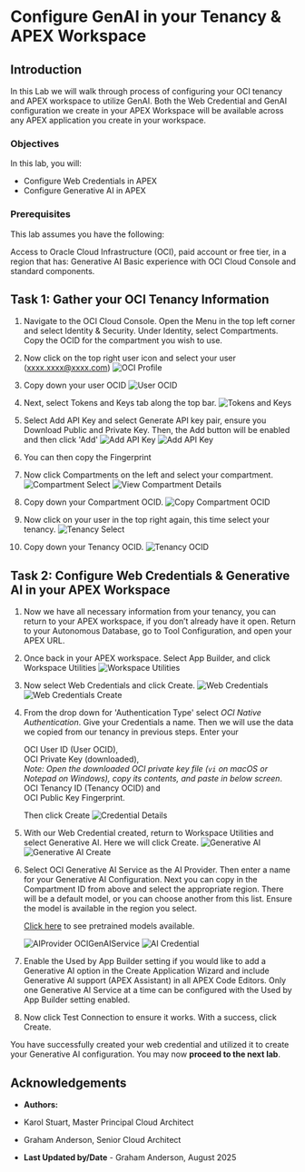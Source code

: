 # Configure GenAI in your Tenancy & APEX Workspace

## Introduction

In this Lab we will walk through process of configuring your OCI tenancy and APEX workspace to utilize GenAI. Both the Web Credential and GenAI configuration we create in your APEX Workspace will be available across any APEX application you create in your workspace. 

### Objectives

In this lab, you will:
* Configure Web Credentials in APEX
* Configure Generative AI in APEX

### Prerequisites

This lab assumes you have the following:

Access to Oracle Cloud Infrastructure (OCI), paid account or free tier, in a region that has:
Generative AI
Basic experience with OCI Cloud Console and standard components.

## Task 1: Gather your OCI Tenancy Information

1. Navigate to the OCI Cloud Console. Open the Menu in the top left corner and select Identity & Security. Under Identity, select Compartments. Copy the OCID for the compartment you wish to use. 

2. Now click on the top right user icon and select your user (xxxx.xxxx@xxxx.com)
    ![OCI Profile](./images/oci_profile.png  "OCI Profile page showing user email ")

3. Copy down your user OCID
    ![User OCID](./images/user_ocid.png  "OCI user OCID for API and service configuration")

4. Next, select Tokens and Keys tab along the top bar.
    ![Tokens and Keys](./images/tokens_and_keys.png  "Tokens and API keys tab in OCI console")

5. Select Add API Key and select Generate API key pair, ensure you Download Public and Private Key. Then, the Add button will be enabled and then click 'Add'
    ![Add API Key](./images/add_api_key.png  "Add a new OCI API key pair")
    ![Add API Key](./images/download_api_key.png  "Download the generated OCI public and private keys")

6. You can then copy the Fingerprint 

7. Now click Compartments on the left and select your compartment. 
    ![Compartment Select](./images/select_compartment.png  "Select OCI compartments link from side link")
    ![View Compartment Details](./images/view_compartment_details.png  "View selected OCI compartment details")

8. Copy down your Compartment OCID.
    ![Copy Compartment OCID](./images/copy_compartment_ocid.png  "Copy the OCI Compartment OCID for configuration")

9. Now click on your user in the top right again, this time select your tenancy. 
    ![Tenancy Select](./images/tenancy.png  "Select tenancy in OCI console for configuration")

10. Copy down your Tenancy OCID.
    ![Tenancy OCID](./images/tenancy_ocid.png  "Copy OCI Tenancy OCID for configuration")

## Task 2: Configure Web Credentials & Generative AI in your APEX Workspace

1. Now we have all necessary information from your tenancy, you can return to your APEX workspace, if you don’t already have it open. Return to your Autonomous Database, go to Tool Configuration, and open your APEX URL. 

2. Once back in your APEX workspace. Select App Builder, and click Workspace Utilities
    ![Workspace Utilities](./images/workspace_utilities.png  "Access Workspace Utilities in APEX")

3. Now select Web Credentials and click Create.
    ![Web Credentials](./images/web_credentials.png  "Web Credentials link in Workspace Utilities")
    ![Web Credentials Create](./images/webcredentials_create.png  "Create new Web Credential in APEX")

4. From the drop down for 'Authentication Type' select *OCI Native Authentication*. Give your Credentials a name. Then we will use the data we copied from our tenancy in previous steps. Enter your

    OCI User ID (User OCID),  
    OCI Private Key (downloaded),  
    *Note: Open the downloaded OCI private key file (`vi` on macOS or Notepad on Windows), copy its contents, and paste in below screen*.  
    OCI Tenancy ID (Tenancy OCID) and  
    OCI Public Key Fingerprint.  

    Then click Create
    ![Credential Details](./images/credential_details.png  "Enter all required details to configure Web Credential in APEX")

5. With our Web Credential created, return to Workspace Utilities and select Generative AI. Here we will click Create.
    ![Generative AI](./images/generative_ai.png  "Access Generative AI configurations in APEX Workspace")
    ![Generative AI Create](./images/generative_ai_create.png  "Create a new Generative AI configuration in APEX")

6. Select OCI Generative AI Service as the AI Provider. Then enter a name for your Generative AI Configuration. Next you can copy in the Compartment ID from above and select the appropriate region. There will be a default model, or you can choose another from this list. Ensure the model is available in the region you select.

    [Click here](https://docs.oracle.com/en-us/iaas/Content/generative-ai/pretrained-models.htm) to see pretrained models available.

    ![AIProvider OCIGenAIService](./images/ai_provider_oci_gen_ai_service.png  "Select OCI Generative AI Service as provider")
    ![AI Credential](./images/ai_credential.png  "Enter name, compartment, region and select Credential to authenticate with OCI GenAI service")

7. Enable the Used by App Builder setting if you would like to add a Generative AI option in the Create Application Wizard and include Generative AI support (APEX Assistant) in all APEX Code Editors. Only one Generative AI Service at a time can be configured with the Used by App Builder setting enabled. 

8. Now click Test Connection to ensure it works. With a success, click Create.

You have successfully created your web credential and utilized it to create your Generative AI configuration. You may now **proceed to the next lab**.

## Acknowledgements

* **Authors:**
* Karol Stuart, Master Principal Cloud Architect 
* Graham Anderson, Senior Cloud Architect 

* **Last Updated by/Date** - Graham Anderson, August 2025
